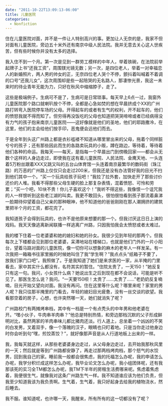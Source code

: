 ```yaml
---
date: "2011-10-22T13:09:13-06:00"
title: 儿童医院
categories:
  - Nonfiction
---
```


住在儿童医院对面，并不是一件让人特别高兴的事。更加让人无奈的是，我家不但对面有儿童医院，旁边五十米外还有南京中级人民法院。我并无意去关心这人世疾苦，但有些时候你并没有太多的选择。

我入住不到一个月。第一次是见到一群劳工模样的中年人，举着铁碗，在法院前举起牌子上书“还我工资”，周围镁光镜无数；另一次，是四位老人，举着一对幸福恋人的新婚照片，两人男的帅女的正，无奈四位老人哭个不停，颤抖着叫喊着不着调的口号“还我儿女”，这次周围却是些一起陪哭的无名路人，那凄惨光景，我这一未来时的待业青年无能为力，只好在秋风中缩缩脖子，走了。

这些是极端例子。生病可不是了，生病可是日常琐事。每天早上6点一过，我窗外儿童医院那个路口就喇叭按个不停，全都是心急如焚的想在早晨挤成个XX的广州路打转弯入医院停车场的父母。开得起车的或者有生气的权利，开不起车的，他们的愤怒我就不得而知了。但穷得再没饭吃的父母也知道把哭哭啼啼或者已经病得没有力气的孩子抱来南京儿童医院——这好像就是他们的圣地，他们的耶路撒冷，在这里，他们的主会给他们按手印，恶鬼便会远他们而去。

于是全年到头这广州路上都是衣衫褴褛不知道从哪里冒出来的父母，拖着个同样脏兮兮的孩子；还有那些因此而生的各路卖玩具的小贩，蹲在路边，等待着，等待着他们各种的命运。我每天——每天，是指每一个早晨出门到傍晚回家——都会从无数个这样的人身边走过，即使我在这有着儿童医院、人民法院、金鹰天地、一头连着5万粉丝跟着XXX又跳又叫的五台山体育馆一头连着南京最繁华的数码街（珠江路）的万恶的广州路上仅仅只会走过200米，但我还是没有办法管好我的目光不扫到他们其中一个。“买一个玩具给孩子玩吧！”我拉了拉外套，加快走开了那些讨价还价的人堆。我看不得那些父母生硬的脸上那复杂表情，混着愤怒、可怜和劳累；“买一个吧，10块不贵！你儿子喜欢这个！”我听不得这些，我像恨一个诅咒我的人一样恨听到这些老江湖的叫卖。我更不敢回头，很怕很怕看到孩子那流着鼻涕一脸期待仰望着自己父亲的那种眼神，他不知道他的爸爸刚刚在那人潮拥挤的建筑里把半个月的工资，都花完了。

我知道孩子会得到玩具的，也许不是他原来想要的那一个。但我讨厌这日日上演的戏码。我天天像逃离新闻联播一样逃离广州路，只因我怕我会太愤怒或者太难过。

我的楼下住着一位老婆婆和她的媳妇和她的孙女。我很少见到年轻的那两个。但我每次上下楼都会见到那位老婆婆，呆滞地站在楼梯口，也就是他们门外的一片小阳台，望着马路对面的儿童医院，像一切你可以想象的麻木的老年人一样发呆。有一次我把一箱箱书往家里搬的时候她叫住了我“学生啊？”我点点头“纸箱子不要了，放我们家门口吧”。我照做了。于是我知道了她们是来求医的一家，从半掩的门里看去，家中其实什么都没有，名符其实的暂住。“住院太贵了，一天150！”她反复只有这一句。我问，小女孩什么病？她说出生之后到现在都不会说话，可能是听不见了。那医生怎么说？我问。“一天要150呗！太贵了……太贵了……”老奶奶反复喃喃，目光开始又望向对面。我没有再问。住在这里等什么呢？哪里来呢？家里的男人呢？我只往那半掩里的门看去，年轻的媳妇目光疲惫，没有一丝交谈的欲望。我看那空着的房子，心想，也许突然哪一天，她们就消失了呢？

广州路校门有两摊烤串档，其中有一档是一个有点秃头的中年男和他老婆在开。“嘿小伙子，牛肉串羊肉串？”他总是特别热情，和旁边那档沉默的父子形成鲜明对比，虽然两家的羊肉串味儿都比猪肉还淡。行人道上，总坐着一个凶凶的不笑的白发男，叉着双手，像一个落魄的汉子，眼睛也只盯着地。只是当你走过他身边时你会听到句“嘿，煎饺蒸饺？”，就好像那声音是从人行道地板上出来的一样。

我，我每天就这样，从那些老婆婆身边走过，从父母身边走过，去开始我那秋风里的一天；然后就是等到广州路都安静了，再走过那两档烤肉档，那个怒气的水饺男，回到我自己的家。睡前我一般都会很焦虑，我的托福怎么办呢，我的申请怎么办呢，我学分积烂成这样怎么办呢，我毕业论文怎么办呢，我小组团体呢，还有我那该死的实习全TM都怎么办呢，我TM下半年的房租生活费哪来呢。焦虑着焦虑着，我便很生气，就像我对这条广州路生气一样。我不知道谁应该为他们负责，但我至少知道我该为我负责啊。生气着，生气着，我只好起身去给我的植物浇水，然后睡去。

我不服。谁知道呢，也许哪一天，我醒来，所有所有的这一切都没有了呢？
